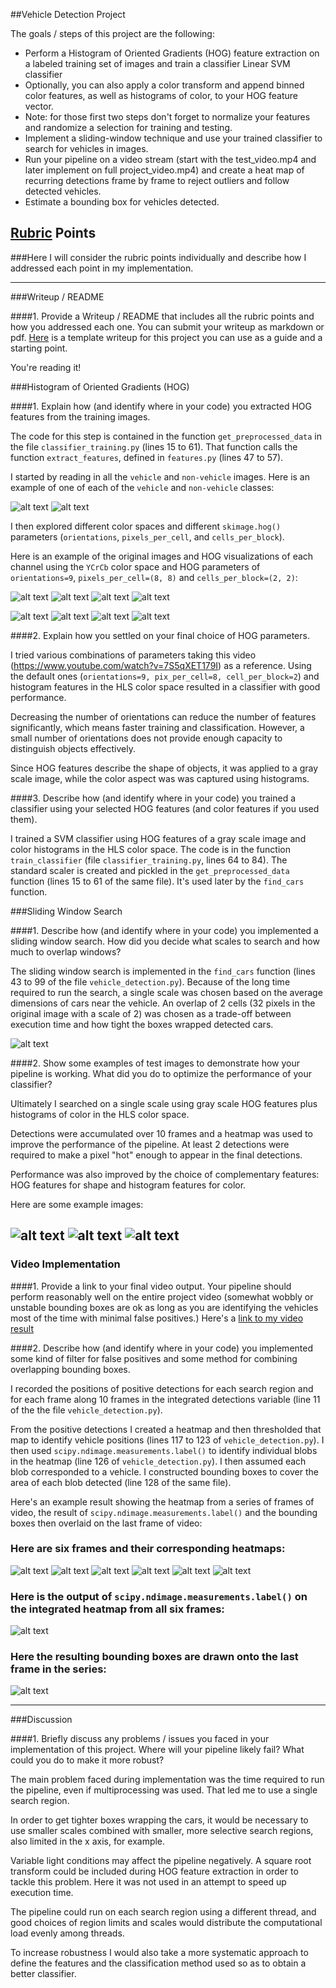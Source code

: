 ##Vehicle Detection Project

The goals / steps of this project are the following:

* Perform a Histogram of Oriented Gradients (HOG) feature extraction on a labeled training set of images and train a classifier Linear SVM classifier
* Optionally, you can also apply a color transform and append binned color features, as well as histograms of color, to your HOG feature vector. 
* Note: for those first two steps don't forget to normalize your features and randomize a selection for training and testing.
* Implement a sliding-window technique and use your trained classifier to search for vehicles in images.
* Run your pipeline on a video stream (start with the test_video.mp4 and later implement on full project_video.mp4) and create a heat map of recurring detections frame by frame to reject outliers and follow detected vehicles.
* Estimate a bounding box for vehicles detected.

[//]: # (Image References)
[image1]: ./output_images/car_sample.png
[image2]: ./output_images/noncar_sample.png
[image3]: ./output_images/car_hog_vis_ch1.png
[image4]: ./output_images/car_hog_vis_ch2.png
[image5]: ./output_images/car_hog_vis_ch3.png
[image6]: ./output_images/noncar_hog_vis_ch1.png
[image7]: ./output_images/noncar_hog_vis_ch2.png
[image8]: ./output_images/noncar_hog_vis_ch3.png
[image9]: ./output_images/search_window.png
[image10]: ./output_images/sample_pipeline1.png
[image11]: ./output_images/sample_pipeline2.png
[image12]: ./output_images/sample_pipeline3.png
[image13]: ./output_images/heatmap0.png
[image14]: ./output_images/heatmap1.png
[image15]: ./output_images/heatmap2.png
[image16]: ./output_images/heatmap3.png
[image17]: ./output_images/heatmap4.png
[image18]: ./output_images/heatmap5.png
[image19]: ./output_images/labels.png
[image20]: ./output_images/bounding_boxes.png
[video11]: ./videos/project_video_annotated.mp4

## [Rubric](https://review.udacity.com/#!/rubrics/513/view) Points
###Here I will consider the rubric points individually and describe how I addressed each point in my implementation.  

---
###Writeup / README

####1. Provide a Writeup / README that includes all the rubric points and how you addressed each one.  You can submit your writeup as markdown or pdf.  [Here](https://github.com/udacity/CarND-Vehicle-Detection/blob/master/writeup_template.md) is a template writeup for this project you can use as a guide and a starting point.  

You're reading it!

###Histogram of Oriented Gradients (HOG)

####1. Explain how (and identify where in your code) you extracted HOG features from the training images.

The code for this step is contained in the function `get_preprocessed_data` in the file `classifier_training.py` (lines
15 to 61). That function calls the function `extract_features`, defined in `features.py` (lines 47 to 57).

I started by reading in all the `vehicle` and `non-vehicle` images.  Here is an example of one of each of the `vehicle`
and `non-vehicle` classes:

![alt text][image1]
![alt text][image2]

I then explored different color spaces and different `skimage.hog()` parameters (`orientations`, `pixels_per_cell`, and
`cells_per_block`).

Here is an example of the original images and HOG visualizations of each channel using the `YCrCb` color space and HOG
parameters of `orientations=9`, `pixels_per_cell=(8, 8)` and `cells_per_block=(2, 2)`:

![alt text][image1]
![alt text][image3]
![alt text][image4]
![alt text][image5]

![alt text][image2]
![alt text][image6]
![alt text][image7]
![alt text][image8]


####2. Explain how you settled on your final choice of HOG parameters.

I tried various combinations of parameters taking this video (https://www.youtube.com/watch?v=7S5qXET179I) as a reference.
Using the default ones (`orientations=9, pix_per_cell=8, cell_per_block=2`) and histogram features in the HLS color space
resulted in a classifier with good performance.

Decreasing the number of orientations can reduce the number of features
significantly, which means faster training and classification. However, a small number of orientations does not provide
enough capacity to distinguish objects effectively.

Since HOG features describe the shape of objects, it was applied to a gray scale image, while the color aspect was
was captured using histograms.

####3. Describe how (and identify where in your code) you trained a classifier using your selected HOG features (and color features if you used them).

I trained a SVM classifier using HOG features of a gray scale image and color histograms in the HLS color space. The
code is in the function `train_classifier` (file `classifier_training.py`, lines 64 to 84). The standard scaler is
created and pickled in the `get_preprocessed_data` function (lines 15 to 61 of the same file). It's used later by
the `find_cars` function.

###Sliding Window Search

####1. Describe how (and identify where in your code) you implemented a sliding window search.  How did you decide what scales to search and how much to overlap windows?

The sliding window search is implemented in the `find_cars` function (lines 43 to 99 of the file `vehicle_detection.py`).
Because of the long time required to run the search, a single scale was chosen based on the average dimensions of cars
near the vehicle. An overlap of 2 cells (32 pixels in the original image with a scale of 2) was chosen as a trade-off
between execution time and how tight the boxes wrapped detected cars. 

![alt text][image9]

####2. Show some examples of test images to demonstrate how your pipeline is working.  What did you do to optimize the performance of your classifier?

Ultimately I searched on a single scale using gray scale HOG features plus histograms of color in the HLS color space.

Detections were accumulated over 10 frames and a heatmap was used to improve the performance of the pipeline. At least 2
detections were required to make a pixel "hot" enough to appear in the final detections.

Performance was also improved by the choice of complementary features: HOG features for shape and histogram features for
color.

Here are some example images:

![alt text][image10]
![alt text][image11]
![alt text][image12]
---

### Video Implementation

####1. Provide a link to your final video output.  Your pipeline should perform reasonably well on the entire project video (somewhat wobbly or unstable bounding boxes are ok as long as you are identifying the vehicles most of the time with minimal false positives.)
Here's a [link to my video result](./videos/project_video_annotated.mp4)


####2. Describe how (and identify where in your code) you implemented some kind of filter for false positives and some method for combining overlapping bounding boxes.

I recorded the positions of positive detections for each search region and for each frame along 10 frames in the
integrated detections variable (line 11 of the the file `vehicle_detection.py`).

From the positive detections I created a heatmap and then thresholded that map to identify vehicle positions (lines 117
to 123 of `vehicle_detection.py`). I then used `scipy.ndimage.measurements.label()` to identify individual blobs in the
heatmap (line 126 of `vehicle_detection.py`). I then assumed each blob corresponded to a vehicle. I constructed bounding
boxes to cover the area of each blob detected (line 128 of the same file).

Here's an example result showing the heatmap from a series of frames of video, the result of
`scipy.ndimage.measurements.label()` and the bounding boxes then overlaid on the last frame of video:

### Here are six frames and their corresponding heatmaps:

![alt text][image13]
![alt text][image14]
![alt text][image15]
![alt text][image16]
![alt text][image17]
![alt text][image18]

### Here is the output of `scipy.ndimage.measurements.label()` on the integrated heatmap from all six frames:
![alt text][image19]

### Here the resulting bounding boxes are drawn onto the last frame in the series:
![alt text][image20]

---

###Discussion

####1. Briefly discuss any problems / issues you faced in your implementation of this project.  Where will your pipeline likely fail?  What could you do to make it more robust?

The main problem faced during implementation was the time required to run the pipeline, even if multiprocessing was used.
That led me to use a single search region.

In order to get tighter boxes wrapping the cars, it would be necessary to use smaller scales combined with smaller, more
selective search regions, also limited in the x axis, for example.

Variable light conditions may affect the pipeline negatively. A square root transform could be included during HOG
feature extraction in order to tackle this problem. Here it was not used in an attempt to speed up execution time.

The pipeline could run on each search region using a different thread, and good choices of region limits and scales would
distribute the computational load evenly among threads.

To increase robustness I would also take a more systematic approach to define the features and the classification method used
so as to obtain a better classifier.
